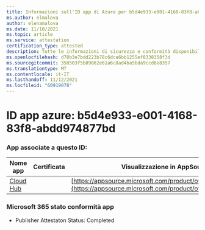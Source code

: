 ```yaml
---
title: Informazioni sull'ID app di Azure per b5d4e933-e001-4168-83f8-abdd974877bd
ms.author: elmalova
author: elenamalova
ms.date: 11/10/2021
ms.topic: article
ms.service: attestation
certification_type: attested
description: Tutte le informazioni di sicurezza e conformità disponibili per b5d4e933-e001-4168-83f8-abdd974877bd.
ms.openlocfilehash: d78b3e7bdd223b78c6dca6bb1255ef8338358f3d
ms.sourcegitcommit: 358503f5b89862e61a6c8ad4ba5bda9ccd8e8357
ms.translationtype: MT
ms.contentlocale: it-IT
ms.lasthandoff: 11/12/2021
ms.locfileid: "60919078"
---
```

# <a name="azure-app-id-b5d4e933-e001-4168-83f8-abdd974877bd"></a>ID app azure: b5d4e933-e001-4168-83f8-abdd974877bd


### <a name="apps-associated-with-this-id"></a>App associate a questo ID:
| **Nome app** | **Certificata** | **Visualizzazione in AppSource** |
|--------------|---------------|-----------------------|
| [Cloud Hub](https://docs.microsoft.com/microsoft-365-app-certification/forward/WA200003034) |  | [https://appsource.microsoft.com/product/office/WA200003034](https://appsource.microsoft.com/product/office/WA200003034) |

### <a name="microsoft-365-app-compliance-status"></a>Microsoft 365 stato conformità app
- Publisher Attestaton Status: Completed
